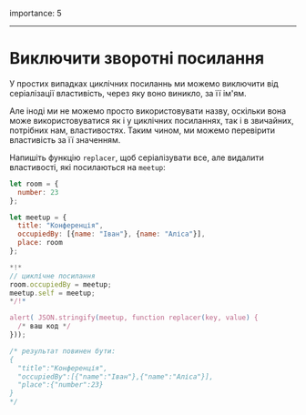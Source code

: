 importance: 5

---

# Виключити зворотні посилання

У простих випадках циклічних посиланнь ми можемо виключити від серіалізації властивість, через яку воно виникло, за її ім'ям.

Але іноді ми не можемо просто використовувати назву, оскільки вона може використовуватися як і у циклічних посиланнях, так і в звичайних, потрібних нам, властивостях. Таким чином, ми можемо перевірити властивість за її значенням.

Напишіть функцію `replacer`, щоб серіалізувати все, але видалити властивості, які посилаються на `meetup`:

```js run
let room = {
  number: 23
};

let meetup = {
  title: "Конференція",
  occupiedBy: [{name: "Іван"}, {name: "Аліса"}],
  place: room
};

*!*
// циклічне посилання
room.occupiedBy = meetup;
meetup.self = meetup;
*/!*

alert( JSON.stringify(meetup, function replacer(key, value) {
  /* ваш код */
}));

/* результат повинен бути:
{
  "title":"Конференція",
  "occupiedBy":[{"name":"Іван"},{"name":"Аліса"}],
  "place":{"number":23}
}
*/
```
